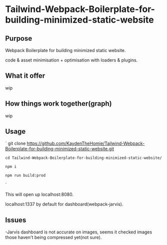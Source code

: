 ﻿# Tailwind-Webpack-Boilerplate-for-building-minimized-static-website

## Purpose

Webpack Boilerplate for building minimized static website.

code & asset minimisation + optimisation with loaders & plugins.

## What it offer

wip

## How things work together(graph)

wip

## Usage
`
    git clone https://github.com/KaydenTheHomie/Tailwind-Webpack-Boilerplate-for-building-minimized-static-website.git
    
    cd Tailwind-Webpack-Boilerplate-for-building-minimized-static-website/
    
    npm i
    
    npm run build:prod
    
`

This will open up localhost:8080.

localhost:1337 by default for dashboard(webpack-jarvis).


## Issues

-Jarvis dashboard is not accurate on images, seems it checked images those haven't being compressed yet(not sure).
